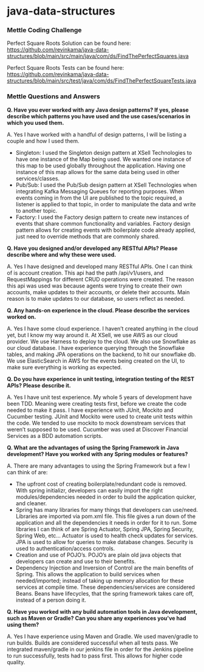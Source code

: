 # java-data-structures

### Mettle Coding Challenge
Perfect Square Roots Solution can be found here: https://github.com/revinkama/java-data-structures/blob/main/src/main/java/com/ds/FindThePerfectSquares.java

Perfect Square Roots Tests can be found here: https://github.com/revinkama/java-data-structures/blob/main/src/test/java/com/ds/FindThePerfectSquareTests.java

### Mettle Questions and Answers

**Q. Have you ever worked with any Java design patterns? If yes, please describe which patterns you have used and the use cases/scenarios in which you used them.**

A. Yes I have worked with a handful of design patterns, I will be listing a couple and how I used them.
- Singleton: I used the Singleton design pattern at XSell Technologies to have one instance of the Map being used. We wanted one instance of this map to be used globally throughout the application. Having one instance of this map allows for the same data being used in other services/classes. 
- Pub/Sub: I used the Pub/Sub design pattern at XSell Technologies when integrating Kafka Messaging Queues for reporting purposes. When events coming in from the UI are published to the topic required, a listener is applied to that topic, in order to manipulate the data and write to another topic. 
- Factory: I used the Factory design pattern to create new instances of events that share common functionality and variables. Factory design pattern allows for creating events with boilerplate code already applied, just need to override methods that are commonly shared. 

**Q. Have you designed and/or developed any RESTful APIs? Please describe where and why these were used.**

A. Yes I have designed and developed many RESTful APIs. One I can think of is account creation. This api had the path /api/v1/users, and RequestMappings for different CRUD operations were created. The reason this api was used was because agents were trying to create their own accounts, make updates to their accounts, or delete their accounts. Main reason is to make updates to our database, so users reflect as needed. 


**Q. Any hands-on experience in the cloud. Please describe the services worked on.**

A. Yes I have some cloud experience. I haven’t created anything in the cloud yet, but I know my way around it. At XSell, we use AWS as our cloud provider. We use Harness to deploy to the cloud. We also use Snowflake as our cloud database. I have experience querying through the Snowflake tables, and making JPA operations on the backend, to hit our snowflake db. We use ElasticSearch in AWS for the events being created on the UI, to make sure everything is working as expected.  

**Q. Do you have experience in unit testing, integration testing of the REST APIs? Please describe it.**

A. Yes I have unit test experience. My whole 5 years of development have been TDD. Meaning were creating tests first, before we create the code needed to make it pass. I have experience with JUnit, Mockito and Cucumber testing. JUnit and Mockito were used to create unit tests within the code. We tended to use mockito to mock downstream services that weren’t supposed to be used. Cucumber was used at Discover Financial Services as a BDD automation scripts.
  

**Q. What are the advantages of using the Spring Framework in Java development? Have you worked with any Spring modules or features?**

A. There are many advantages to using the Spring Framework but a few I can think of are:
- The upfront cost of creating boilerplate/redundant code is removed. With spring initializr, developers can easily import the right modules/dependencies needed in order to build the application quicker, and cleaner. 
- Spring has many libraries for many things that developers can use/need. Libraries are imported via pom.xml file. This file gives a run down of the application and all the dependencies it needs in order for it to run. Some libraries I can think of are Spring Actuator, Spring JPA, Spring Security, Spring Web, etc… Actuator is used to health check updates for services. JPA is used to allow for queries to make database changes. Security is used to authentication/access controls. 
- Creation and use of POJO’s. POJO’s are plain old java objects that developers can create and use to their benefits. 
- Dependency Injection and Inversion of Control are the main benefits of Spring. This allows the application to build services when needed/imported; instead of taking up memory allocation for these services at compile time. These dependencies/services are considered Beans. Beans have lifecycles, that the spring framework takes care off, instead of a person doing it. 

**Q. Have you worked with any build automation tools in Java development, such as Maven or Gradle? Can you share any experiences you've had using them?**

A. Yes I have experience using Maven and Gradle. We used maven/gradle to run builds. Builds are considered successful when all tests pass. We integrated maven/gradle in our jenkins file in order for the Jenkins pipeline to run successfully, tests had to pass first. This allows for higher code quality. 
